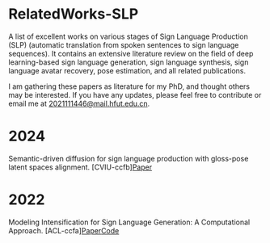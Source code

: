 # RelatedWorks-SLP
A list of excellent works on various stages of Sign Language Production (SLP) (automatic translation from spoken sentences to sign language sequences). It contains an extensive literature review on the field of deep learning-based sign language generation, sign language synthesis, sign language avatar recovery, pose estimation, and all related publications.

I am gathering these papers as literature for my PhD, and thought others may be interested. If you have any updates, please feel free to contribute or email me at [2021111446@mail.hfut.edu.cn](2021111446@mail.hfut.edu.cn).


# 2024
Semantic-driven diffusion for sign language production with gloss-pose latent spaces alignment. [CVIU-ccfb][Paper](https://linkinghub.elsevier.com/retrieve/pii/S1077314224001310) 



# 2022
Modeling Intensification for Sign Language Generation: A Computational Approach. [ACL-ccfa][Paper](https://arxiv.org/pdf/2203.09679)[Code](https://github.com/Merterm/Modeling-Intensification-for-SLG)





